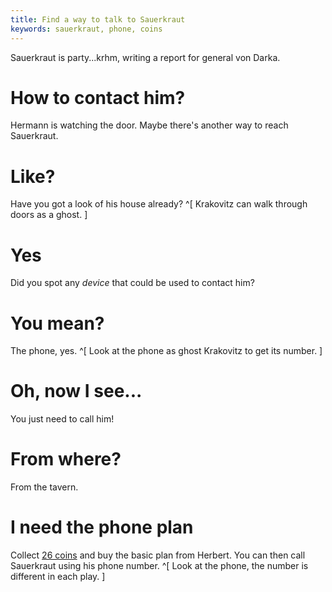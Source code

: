 ```yaml
---
title: Find a way to talk to Sauerkraut
keywords: sauerkraut, phone, coins
---
```


Sauerkraut is party...krhm, writing a report for general von Darka.

# How to contact him?
Hermann is watching the door. Maybe there's another way to reach Sauerkraut.

# Like?
Have you got a look of his house already? ^[ Krakovitz can walk through doors as a ghost. ]

# Yes
Did you spot any *device* that could be used to contact him?

# You mean?
The phone, yes. ^[ Look at the phone as ghost Krakovitz to get its number. ]

# Oh, now I see...
You just need to call him!

# From where?
From the tavern.

# I need the phone plan
Collect [26 coins](../015-coins/index.md) and buy the basic plan from Herbert. You can then call Sauerkraut using his phone number. ^[ Look at the phone, the number is different in each play. ]
